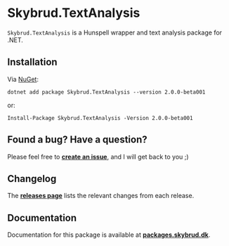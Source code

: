 # Skybrud.TextAnalysis

`Skybrud.TextAnalysis` is a Hunspell wrapper and text analysis package for .NET.



## Installation

Via <a href="https://www.nuget.org/packages/Skybrud.TextAnalysis/2.0.0-beta001" target="_blank">NuGet</a>:

```
dotnet add package Skybrud.TextAnalysis --version 2.0.0-beta001
```

or:

```
Install-Package Skybrud.TextAnalysis -Version 2.0.0-beta001
```



## Found a bug? Have a question?

Please feel free to [**create an issue**][Issues], and I will get back to you ;)



## Changelog

The [**releases page**][GitHubReleases] lists the relevant changes from each release.



## Documentation

Documentation for this package is available at [**packages.skybrud.dk**][Documentation].

   
[NuGetPackage]: https://www.nuget.org/packages/Skybrud.TextAnalysis
[GitHubRelease]: https://github.com/skybrud/Skybrud.TextAnalysis/releases/latest
[GitHubReleases]: https://github.com/skybrud/Skybrud.TextAnalysis/releases
[Changelog]: https://github.com/skybrud/Skybrud.TextAnalysis/releases
[Issues]: https://github.com/skybrud/Skybrud.TextAnalysis/issues
[Documentation]: https://packages.skybrud.dk/skybrud.textanalysis/docs/
